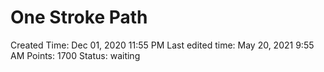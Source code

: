 # One Stroke Path

Created Time: Dec 01, 2020 11:55 PM
Last edited time: May 20, 2021 9:55 AM
Points: 1700
Status: waiting